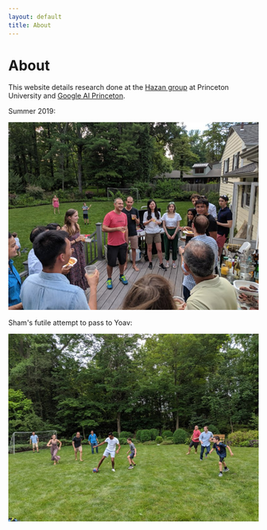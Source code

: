 ```yaml
---
layout: default
title: About
---
```

# About

This website details research done at the [Hazan group](https://www.cs.princeton.edu/~ehazan/) at Princeton University and [Google AI Princeton](https://ai.googleblog.com/2018/12/google-ai-princeton-current-and-future.html).

Summer 2019:

![Summer 2019 0](/assets/img/2019-summer-0.jpg)

Sham's futile attempt to pass to Yoav:

![Summer 2019 1](/assets/img/2019-summer-1.jpg)
